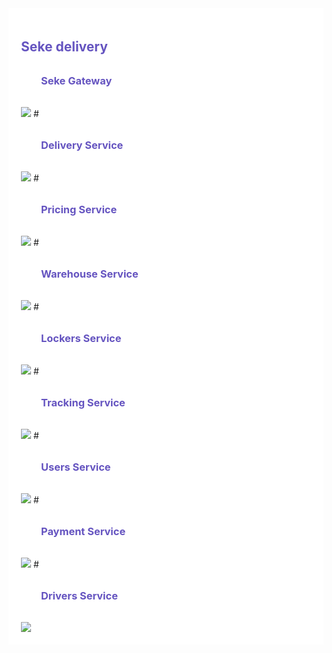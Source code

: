 <div style="background-color: white; padding: 20px">
    <h2 style="color: #6554C0;">Seke delivery</h2>
    <h3 style="color: #6554C0; margin: 2rem">Seke Gateway</h3>
    <img src="./design/seke-gateway.svg">
    <span>#</span>
    <h3 style="color: #6554C0; margin: 2rem">Delivery Service</h3>
    <img src="./design/delivery-service.svg">
<span>#</span>
    <h3 style="color: #6554C0; margin: 2rem">Pricing Service</h3>
    <img src="./design/pricing-service.svg">
<span>#</span>
    <h3 style="color: #6554C0; margin: 2rem">Warehouse Service</h3>
    <img src="./design/warehouse-service.svg">
<span>#</span>
    <h3 style="color: #6554C0; margin: 2rem">Lockers Service</h3>
    <img src="./design/lockers-service.svg">
<span>#</span>
    <h3 style="color: #6554C0; margin: 2rem">Tracking Service</h3>
    <img src="./design/tracking-service.svg">
<span>#</span>
    <h3 style="color: #6554C0; margin: 2rem">Users Service</h3>
    <img src="./design/users-service.svg">
<span>#</span>
    <h3 style="color: #6554C0; margin: 2rem">Payment Service</h3>
    <img src="./design/payment-service.svg">
<span>#</span>
    <h3 style="color: #6554C0; margin: 2rem">Drivers Service</h3>
    <img src="./design/drivers-service.svg">
</div>


